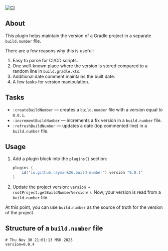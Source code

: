 [![CI](https://github.com/raymank26/gradle-build-number-plugin/actions/workflows/ci.yml/badge.svg)](https://github.com/raymank26/gradle-build-number-plugin/actions/workflows/ci.yml)

## About

This plugin helps maintain the version of a Gradle project in a separate `build.number` file.

There are a few reasons why this is useful:

1. Easy to parse for CI/CD scripts.
2. One well-known place where the version is stored compared to a random line in `build.gradle.kts`.
3. Additional date comment maintains the built date.
4. A few tasks for version manipulation.

## Tasks

- `:createBuildNumber` — creates a `build.number` file with a version equal to `0.0.1`.
- `:incrementBuildNumber` — increments a fix version in a `build.number` file.
- `:refreshBuildNumber` — updates a date (top commented line) in a `build.number` file.

## Usage

1. Add a plugin block into the `plugins{}` section:

    ```groovy
    plugins {
        id("io.github.raymank26.build-number") version "0.0.1"
    }
    ```

2. Update the project version: `version = rootProject.getBuildNumberVersion()`. Now, your version is read from
   a `build.number` file.

At this point, you can use `build.number` as the source of truth for the version of the project.

## Structure of a `build.number` file

```properties
# Thu Nov 30 21:01:13 MSK 2023
version=0.0.4
```

